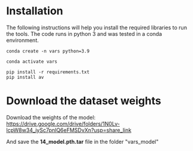 # Installation

The following instructions will help you install the required libraries to run the tools. The code runs in python 3 and was tested in a conda environment.
```
conda create -n vars python=3.9

conda activate vars

pip install -r requirements.txt
pip install av
```

# Download the dataset weights

Download the weights of the model: https://drive.google.com/drive/folders/1N0Lv-lcpW8w34_iySc7pnlQ6eFMSDvXn?usp=share_link

And save the **14_model.pth.tar** file in the folder "vars_model"

